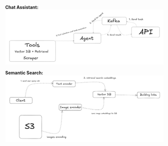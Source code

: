 **Chat Assistant:**  
![Chat Assistant Architecture](chat_assistant/assets/design/v2/rag_2.jpg)

**Semantic Search:**  
![Semantic Search Architecture](elastic_search/assets/design/v1/semantic_search1.jpg)

